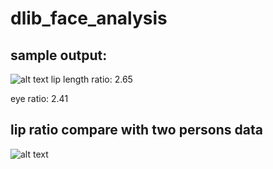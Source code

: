 # dlib_face_analysis

## sample output:
![alt text](https://github.com/theUnspecified/dlib_face_analysis/blob/master/output.jpg)
lip length ratio: 2.65

eye ratio: 2.41



## lip ratio compare with two persons data
![alt text](https://github.com/theUnspecified/dlib_face_analysis/blob/master/lip_ratio_compare.png)




